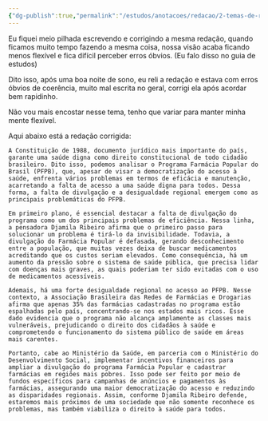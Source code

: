 ```yaml
---
{"dg-publish":true,"permalink":"/estudos/anotacoes/redacao/2-temas-de-redacao/2-1-enfrentamento-aos-desafios-da-manutencao-e-eficiencia-da-farmacia-popular-no-brasil/2-1-6-redacao-concluida/","updated":"2025-03-08T18:09:44.391-03:00"}
---
```


Eu fiquei meio pilhada escrevendo e corrigindo a mesma redação, quando ficamos muito tempo fazendo a mesma coisa, nossa visão acaba ficando menos flexível e fica difícil perceber erros óbvios. (Eu falo disso no guia de estudos)

Dito isso, após uma boa noite de sono, eu reli a redação e estava com erros óbvios de coerência, muito mal escrita no geral, corrigi ela após acordar bem rapidinho.

Não vou mais encostar nesse tema, tenho que variar para manter minha mente flexível.

Aqui abaixo está a redação corrigida:

```
A Constituição de 1988, documento jurídico mais importante do país, garante uma saúde digna como direito constitucional de todo cidadão brasileiro. Dito isso, podemos analisar o Programa Farmácia Popular do Brasil (PFPB), que, apesar de visar a democratização do acesso à saúde, enfrenta vários problemas em termos de eficácia e manutenção, acarretando a falta de acesso a uma saúde digna para todos. Dessa forma, a falta de divulgação e a desigualdade regional emergem como as principais problemáticas do PFPB.

Em primeiro plano, é essencial destacar a falta de divulgação do programa como um dos principais problemas de eficiência. Nessa linha, a pensadora Djamila Ribeiro afirma que o primeiro passo para solucionar um problema é tirá-lo da invisibilidade. Todavia, a divulgação do Farmácia Popular é defasada, gerando desconhecimento entre a população, que muitas vezes deixa de buscar medicamentos acreditando que os custos seriam elevados. Como consequência, há um aumento da pressão sobre o sistema de saúde pública, que precisa lidar com doenças mais graves, as quais poderiam ter sido evitadas com o uso de medicamentos acessíveis.

Ademais, há uma forte desigualdade regional no acesso ao PFPB. Nesse contexto, a Associação Brasileira das Redes de Farmácias e Drogarias afirma que apenas 35% das farmácias cadastradas no programa estão espalhadas pelo país, concentrando-se nos estados mais ricos. Esse dado evidencia que o programa não alcança amplamente as classes mais vulneráveis, prejudicando o direito dos cidadãos à saúde e comprometendo o funcionamento do sistema público de saúde em áreas mais carentes.

Portanto, cabe ao Ministério da Saúde, em parceria com o Ministério do Desenvolvimento Social, implementar incentivos financeiros para ampliar a divulgação do programa Farmácia Popular e cadastrar farmácias em regiões mais pobres. Isso pode ser feito por meio de fundos específicos para campanhas de anúncios e pagamentos às farmácias, assegurando uma maior democratização do acesso e reduzindo as disparidades regionais. Assim, conforme Djamila Ribeiro defende, estaremos mais próximos de uma sociedade que não somente reconhece os problemas, mas também viabiliza o direito à saúde para todos.
```